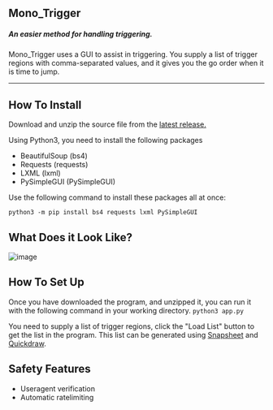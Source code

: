 ## Mono_Trigger

##### An easier method for handling triggering.

Mono_Trigger uses a GUI to assist in triggering. You supply a list of trigger regions with comma-separated values, and it gives you the go order when it is time to jump.

***
## How To Install
Download and unzip the source file from the [latest release.](https://github.com/AavHRF/mono_trigger/releases/tag/v1.0.0a)

Using Python3, you need to install the following packages
* BeautifulSoup (bs4)
* Requests (requests)
* LXML (lxml)
* PySimpleGUI (PySimpleGUI)

Use the following command to install these packages all at once:

```
python3 -m pip install bs4 requests lxml PySimpleGUI
```

## What Does it Look Like?
![image](https://user-images.githubusercontent.com/65682563/91416179-e0a9ed00-e803-11ea-9477-ba4b94e80924.png)

## How To Set Up
Once you have downloaded the program, and unzipped it, you can run it with the following command in your working directory. `python3 app.py`

You need to supply a list of trigger regions, click the "Load List" button to get the list in the program. This list can be generated using [Snapsheet](https://aavhrf.github.io/webtrigger/snapsheet.html) and [Quickdraw](https://aavhrf.github.io/webtrigger/quickdraw.html).


## Safety Features
* Useragent verification
* Automatic ratelimiting
